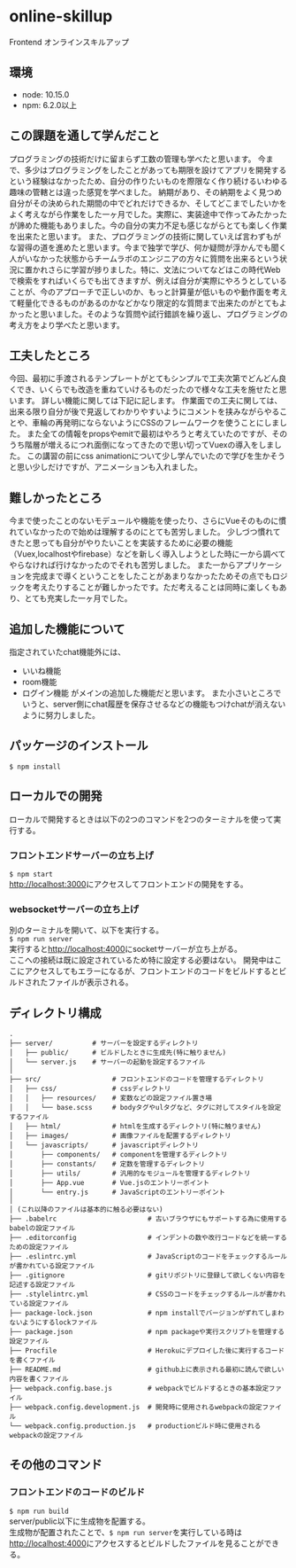 # online-skillup

Frontend オンラインスキルアップ

## 環境
+ node: 10.15.0
+ npm: 6.2.0以上

## この課題を通して学んだこと
プログラミングの技術だけに留まらず工数の管理も学べたと思います。
今まで、多少はプログラミングをしたことがあっても期限を設けてアプリを開発するという経験はなかったため、自分の作りたいものを際限なく作り続けるいわゆる趣味の管轄とは違った感覚を学べました。
納期があり、その納期をよく見つめ自分がその決められた期間の中でどれだけできるか、そしてどこまでしたいかをよく考えながら作業をした一ヶ月でした。実際に、実装途中で作ってみたかったが諦めた機能もありました。今の自分の実力不足も感じながらとても楽しく作業を出来たと思います。
また、プログラミングの技術に関していえば言わずもがな習得の道を進めたと思います。今まで独学で学び、何か疑問が浮かんでも聞く人がいなかった状態からチームラボのエンジニアの方々に質問を出来るという状況に置かれさらに学習が捗りました。特に、文法についてなどはこの時代Webで検索をすればいくらでも出てきますが、例えば自分が実際にやろうとしていることが、今のアプローチで正しいのか、もっと計算量が低いものや動作面を考えて軽量化できるものがあるのかなどかなり限定的な質問まで出来たのがとてもよかったと思いました。そのような質問や試行錯誤を繰り返し、プログラミングの考え方をより学べたと思います。

## 工夫したところ
今回、最初に手渡されるテンプレートがとてもシンプルで工夫次第でどんどん良くでき、いくらでも改造を重ねていけるものだったので様々な工夫を施せたと思います。
詳しい機能に関しては下記に記します。
作業面での工夫に関しては、出来る限り自分が後で見返してわかりやすいようにコメントを挟みながらやることや、車輪の再発明にならないようにCSSのフレームワークを使うことにしました。
また全ての情報をpropsやemitで最初はやろうと考えていたのですが、そのうち階層が増えるにつれ面倒になってきたので思い切ってVuexの導入をしました。
この講習の前にcss animationについて少し学んでいたので学びを生かそうと思い少しだけですが、アニメーションも入れました。

## 難しかったところ
今まで使ったことのないモデュールや機能を使ったり、さらにVueそのものに慣れていなかったので始めは理解するのにとても苦労しました。
少しづつ慣れてきたと思っても自分がやりたいことを実装するために必要の機能（Vuex,localhostやfirebase）などを新しく導入しようとした時に一から調べてやらなければ行けなかったのでそれも苦労しました。
また一からアプリケーションを完成まで導くということをしたことがあまりなかったためその点でもロジックを考えたりすることが難しかったです。ただ考えることは同時に楽しくもあり、とても充実した一ヶ月でした。

## 追加した機能について
指定されていたchat機能外には、
 - いいね機能
 - room機能
 - ログイン機能
がメインの追加した機能だと思います。
また小さいところでいうと、server側にchat履歴を保存させるなどの機能もつけchatが消えないように努力しました。

## パッケージのインストール
`$ npm install`

## ローカルでの開発
ローカルで開発するときは以下の2つのコマンドを2つのターミナルを使って実行する。

### フロントエンドサーバーの立ち上げ
`$ npm start`  
[http://localhost:3000](http://localhost:3000)にアクセスしてフロントエンドの開発をする。  

### websocketサーバーの立ち上げ
別のターミナルを開いて、以下を実行する。  
`$ npm run server`  
実行すると[http://localhost:4000](http://localhost:4000)にsocketサーバーが立ち上がる。  
ここへの接続は既に設定されているため特に設定する必要はない。
開発中はここにアクセスしてもエラーになるが、フロントエンドのコードをビルドするとビルドされたファイルが表示される。  

## ディレクトリ構成
```
.
├── server/          # サーバーを設定するディレクトリ
│   ├── public/      # ビルドしたときに生成先(特に触りません)
│   └── server.js    # サーバーの起動を設定するファイル
│
├── src/                  # フロントエンドのコードを管理するディレクトリ
│   ├── css/              # cssディレクトリ
│   │   ├── resources/    # 変数などの設定ファイル置き場
│   │   └── base.scss     # bodyタグやulタグなど、タグに対してスタイルを設定するファイル
│   ├── html/             # htmlを生成するディレクトリ(特に触りません)
│   ├── images/           # 画像ファイルを配置するディレクトリ
│   └── javascripts/      # javascriptディレクトリ
│       ├── components/   # componentを管理するディレクトリ
│       ├── constants/    # 定数を管理するディレクトリ
│       ├── utils/        # 汎用的なモジュールを管理するディレクトリ
│       ├── App.vue       # Vue.jsのエントリーポイント
│       └── entry.js      # JavaScriptのエントリーポイント
│
│ (これ以降のファイルは基本的に触る必要はない)
├── .babelrc                       # 古いブラウザにもサポートする為に使用するbabelの設定ファイル
├── .editorconfig                  # インデントの数や改行コードなどを統一するための設定ファイル
├── .eslintrc.yml                  # JavaScriptのコードをチェックするルールが書かれている設定ファイル
├── .gitignore                     # gitリポジトリに登録して欲しくない内容を記述する設定ファイル
├── .stylelintrc.yml               # CSSのコードをチェックするルールが書かれている設定ファイル
├── package-lock.json              # npm installでバージョンがずれてしまわないようにするlockファイル
├── package.json                   # npm packageや実行スクリプトを管理する設定ファイル
├── Procfile                       # Herokuにデプロイした後に実行するコードを書くファイル
├── README.md                      # github上に表示される最初に読んで欲しい内容を書くファイル
├── webpack.config.base.js         # webpackでビルドするときの基本設定ファイル
├── webpack.config.development.js  # 開発時に使用されるwebpackの設定ファイル
└── webpack.config.production.js   # productionビルド時に使用されるwebpackの設定ファイル
```

## その他のコマンド
### フロントエンドのコードのビルド
`$ npm run build`  
server/public以下に生成物を配置する。  
生成物が配置されたことで、`$ npm run server`を実行している時は[http://localhost:4000](http://localhost:4000)にアクセスするとビルドしたファイルを見ることができる。
